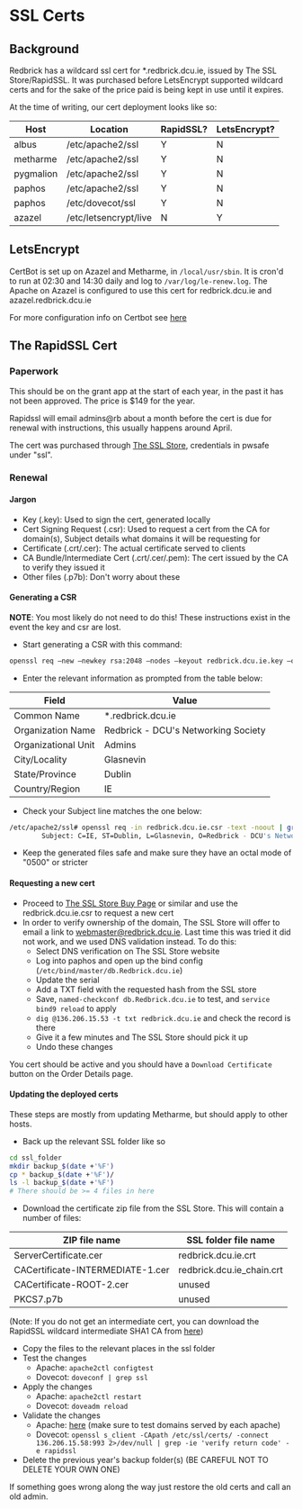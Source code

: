 # SSL Certs

## Background

Redbrick has a wildcard ssl cert for *.redbrick.dcu.ie, issued by The SSL Store/RapidSSL.
It was purchased before LetsEncrypt supported wildcard certs and for the sake of the price
paid is being kept in use until it expires.

At the time of writing, our cert deployment looks like so:

| Host      | Location              | RapidSSL? | LetsEncrypt? |
|-----------|-----------------------|-----------|--------------|
| albus     | /etc/apache2/ssl      | Y         | N            |
| metharme  | /etc/apache2/ssl      | Y         | N            |
| pygmalion | /etc/apache2/ssl      | Y         | N            |
| paphos    | /etc/apache2/ssl      | Y         | N            |
| paphos    | /etc/dovecot/ssl      | Y         | N            |
| azazel    | /etc/letsencrypt/live | N         | Y            |

## LetsEncrypt

CertBot is set up on Azazel and Metharme, in `/local/usr/sbin`. It is cron'd to run at 02:30 and 14:30
daily and log to `/var/log/le-renew.log`. The Apache on Azazel is configured to use this cert
for redbrick.dcu.ie and azazel.redbrick.dcu.ie

For more configuration info on Certbot see [here](https://certbot.eff.org/#ubuntutrusty-apache)

## The RapidSSL Cert

### Paperwork

This should be on the grant app at the start of each year, in the past it has not been approved. The
price is $149 for the year.

Rapidssl will email admins@rb about a month before the cert is due for renewal with instructions,
this usually happens around April.

The cert was purchased through [The SSL Store](https://www.thesslstore.com/),
credentials in pwsafe under "ssl".

### Renewal

#### Jargon

- Key (.key): Used to sign the cert, generated locally
- Cert Signing Request (.csr): Used to request a cert from the CA for domain(s),
Subject details what domains it will be requesting for
- Certificate (.crt/.cer): The actual certificate served to clients
- CA Bundle/Intermediate Cert (.crt/.cer/.pem): The cert issued by the CA to verify they issued it
- Other files (.p7b): Don't worry about these

#### Generating a CSR

**NOTE**: You most likely do not need to do this! These instructions exist in the event the
key and csr are lost.

- Start generating a CSR with this command:

```bash
openssl req –new –newkey rsa:2048 –nodes –keyout redbrick.dcu.ie.key –out redbrick.dcu.ie.csr
```

- Enter the relevant information as prompted from the table below:

| Field                 | Value                                 |
|-----------------------|---------------------------------------|
| Common Name           | *.redbrick.dcu.ie                     |
| Organization Name     | Redbrick - DCU's Networking Society   |
| Organizational Unit   | Admins                                |
| City/Locality         | Glasnevin                             |
| State/Province        | Dublin                                |
| Country/Region        | IE                                    |

- Check your Subject line matches the one below:

```bash
/etc/apache2/ssl# openssl req -in redbrick.dcu.ie.csr -text -noout | grep Subject                                           
        Subject: C=IE, ST=Dublin, L=Glasnevin, O=Redbrick - DCU's Networking Society, OU=SysAdmin, CN=*.redbrick.dcu.ie
```

- Keep the generated files safe and make sure they have an octal mode of "0500" or stricter

#### Requesting a new cert

- Proceed to [The SSL Store Buy Page](https://www.thesslstore.com/client/wildcard-certificates.aspx) or
similar and use the redbrick.dcu.ie.csr to request a new cert
- In order to verify ownership of the domain, The SSL Store will offer to email a link to
webmaster@redbrick.dcu.ie. Last time this was tried it did not work, and we used DNS validation
instead. To do this:
    - Select DNS verification on The SSL Store website
    - Log into paphos and open up the bind config (`/etc/bind/master/db.Redbrick.dcu.ie`)
    - Update the serial
    - Add a TXT field with the requested hash from the SSL store
    - Save, `named-checkconf db.Redbrick.dcu.ie` to test, and `service bind9 reload` to apply
    - `dig @136.206.15.53 -t txt redbrick.dcu.ie` and check the record is there
    - Give it a few minutes and The SSL Store should pick it up
    - Undo these changes

You cert should be active and you should have a `Download Certificate` button on the Order Details page.

#### Updating the deployed certs

These steps are mostly from updating Metharme, but should apply to other hosts.

- Back up the relevant SSL folder like so

```bash
cd ssl_folder
mkdir backup_$(date +'%F')
cp * backup_$(date +'%F')/
ls -l backup_$(date +'%F')
# There should be >= 4 files in here
```

- Download the certificate zip file from the SSL Store. This will contain a number of files:

| ZIP file name                     | SSL folder file name      |
|-----------------------------------|---------------------------|
| ServerCertificate.cer             | redbrick.dcu.ie.crt       |
| CACertificate-INTERMEDIATE-1.cer  | redbrick.dcu.ie_chain.crt |
| CACertificate-ROOT-2.cer          | unused                    |
| PKCS7.p7b                         | unused                    |

(Note: If you do not get an intermediate cert, you can download the RapidSSL wildcard intermediate SHA1
CA from [here](https://www.thesslstore.com/knowledgebase/ssl-support/ca-bundle/))

- Copy the files to the relevant places in the ssl folder
- Test the changes
    - Apache: `apache2ctl configtest`
    - Dovecot: `doveconf | grep ssl`
- Apply the changes
    - Apache: `apache2ctl restart`
    - Dovecot: `doveadm reload`
- Validate the changes
    - Apache: [here](https://www.thesslstore.com/ssltools/ssl-checker.php?hostname=https://www.redbrick.dcu.ie#results)
    (make sure to test domains served by each apache)
    - Dovecot: `openssl s_client -CApath /etc/ssl/certs/ -connect 136.206.15.58:993 2>/dev/null | grep -ie 'verify return code' -e rapidssl`
- Delete the previous year's backup folder(s) (BE CAREFUL NOT TO DELETE YOUR OWN ONE)

If something goes wrong along the way just restore the old certs and call an old admin.
